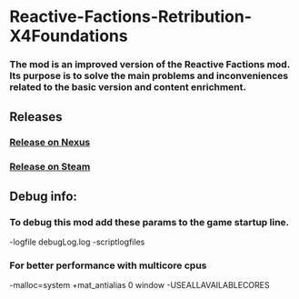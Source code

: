 # Reactive-Factions-Retribution-X4Foundations
### The mod is an improved version of the Reactive Factions mod. Its purpose is to solve the main problems and inconveniences related to the basic version and content enrichment.

## Releases
### [Release on Nexus](https://www.nexusmods.com/x4foundations/mods/746/)

### [Release on Steam](https://steamcommunity.com/sharedfiles/filedetails/?id=2545236840)


## Debug info:

### To debug this mod add these params to the game startup line.

-logfile debugLog.log -scriptlogfiles

### For better performance with multicore cpus

-malloc=system +mat_antialias 0 window -USEALLAVAILABLECORES 
